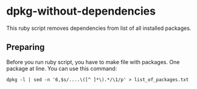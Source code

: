 dpkg-without-dependencies
=========================

This ruby script removes dependencies from list of all installed packages.


## Preparing

Before you run ruby script, you have to make file with packages. One package at line. You can use this command:

    dpkg -l | sed -n '6,$s/....\([^ ]*\).*/\1/p' > list_of_packages.txt  

